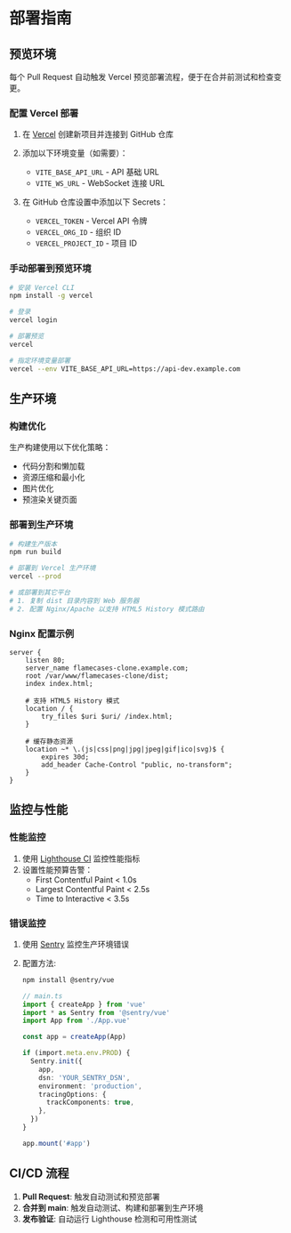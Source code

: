 # 部署指南

## 预览环境
每个 Pull Request 自动触发 Vercel 预览部署流程，便于在合并前测试和检查变更。

### 配置 Vercel 部署
1. 在 [Vercel](https://vercel.com) 创建新项目并连接到 GitHub 仓库
2. 添加以下环境变量（如需要）：
   - `VITE_BASE_API_URL` - API 基础 URL
   - `VITE_WS_URL` - WebSocket 连接 URL

3. 在 GitHub 仓库设置中添加以下 Secrets：
   - `VERCEL_TOKEN` - Vercel API 令牌
   - `VERCEL_ORG_ID` - 组织 ID
   - `VERCEL_PROJECT_ID` - 项目 ID

### 手动部署到预览环境
```bash
# 安装 Vercel CLI
npm install -g vercel

# 登录
vercel login

# 部署预览
vercel

# 指定环境变量部署
vercel --env VITE_BASE_API_URL=https://api-dev.example.com
```

## 生产环境

### 构建优化
生产构建使用以下优化策略：
- 代码分割和懒加载
- 资源压缩和最小化
- 图片优化
- 预渲染关键页面

### 部署到生产环境
```bash
# 构建生产版本
npm run build

# 部署到 Vercel 生产环境
vercel --prod

# 或部署到其它平台
# 1. 复制 dist 目录内容到 Web 服务器
# 2. 配置 Nginx/Apache 以支持 HTML5 History 模式路由
```

### Nginx 配置示例
```nginx
server {
    listen 80;
    server_name flamecases-clone.example.com;
    root /var/www/flamecases-clone/dist;
    index index.html;

    # 支持 HTML5 History 模式
    location / {
        try_files $uri $uri/ /index.html;
    }

    # 缓存静态资源
    location ~* \.(js|css|png|jpg|jpeg|gif|ico|svg)$ {
        expires 30d;
        add_header Cache-Control "public, no-transform";
    }
}
```

## 监控与性能

### 性能监控
1. 使用 [Lighthouse CI](https://github.com/GoogleChrome/lighthouse-ci) 监控性能指标
2. 设置性能预算告警：
   - First Contentful Paint < 1.0s
   - Largest Contentful Paint < 2.5s
   - Time to Interactive < 3.5s

### 错误监控
1. 使用 [Sentry](https://sentry.io) 监控生产环境错误
2. 配置方法:
   ```bash
   npm install @sentry/vue
   ```
   
   ```ts
   // main.ts
   import { createApp } from 'vue'
   import * as Sentry from '@sentry/vue'
   import App from './App.vue'
   
   const app = createApp(App)
   
   if (import.meta.env.PROD) {
     Sentry.init({
       app,
       dsn: 'YOUR_SENTRY_DSN',
       environment: 'production',
       tracingOptions: {
         trackComponents: true,
       },
     })
   }
   
   app.mount('#app')
   ```

## CI/CD 流程
1. **Pull Request**: 触发自动测试和预览部署
2. **合并到 main**: 触发自动测试、构建和部署到生产环境
3. **发布验证**: 自动运行 Lighthouse 检测和可用性测试 